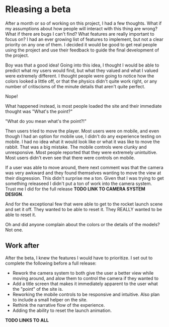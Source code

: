 # Rleasing a beta
After a month or so of working on this project, I had a few thoughts. What if my assumptions about how people will interact with this thing are wrong? What if there are bugs I can't find? What features are really important to focus on? I had an ever growing list of features to implement, but not a clear priority on any one of them. I decided it would be good to get real people using the project and use their feedback to guide the final development of the project. 

Boy was that a good idea! Going into this idea, I thought I would be able to predict what my users would find, but what they valued and what I valued were extremely different. I thought people were going to notice how the colors looked a little off, or that the physics didn't quite work right, or any number of critiscisms of the minute details that aren't quite perfect. 

Nope!

What happened instead, is most people loaded the site and their immediate thought was "What's the point?"

"What do you mean what's the point?!"

Then users tried to move the player. Most users were on mobile, and even though I had an option for mobile use, I didn't do any experience testing on mobile. I had no idea what it would look like or what it was like to move the rabbit. That was a big mistake. The mobile controls were clunky and unresponsive. Most people reported that they were extremely unintuitive. Most users didn't even see that there were controls on mobile. 

If a user was able to move around, there next comment was that the camera was very awkward and they found themselves wanting to move the view at their disgression. This didn't surprise me a ton. Given that I was trying to get something releaseed I didn't put a ton of work into the camera system. Trust me I did for the full release **TODO LINK TO CAMERA SYSTEM DESIGN**. 

And for the exceptional few that were able to get to the rocket launch scene and set it off. They wanted to be able to reset it. They REALLY wanted to be able to reset it. 

Oh and did anyone complain about the colors or the details of the models? Not one. 

## Work after
After the beta, I knew the features I would have to prioritize. I set out to complete the following before a full release:

- Rework the camera system to both give the user a better view while moving around, and alow them to control the camera if they wanted to
- Add a title screen that makes it immediately apparent to the user what the "point" of the site is.
- Reworking the mobile controls to be responsive and intuitive. Also plan to include a small helper on the site.
- Rethink the narrative flow of the experience.
- Adding the ability to reset the launch animation.

**TODO LINKS TO ALL**


